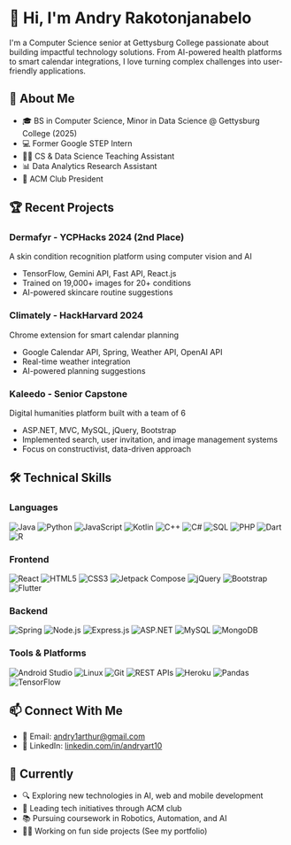 # 👋 Hi, I'm Andry Rakotonjanabelo

I'm a Computer Science senior at Gettysburg College passionate about building impactful technology solutions. From AI-powered health platforms to smart calendar integrations, I love turning complex challenges into user-friendly applications.

## 🚀 About Me
- 🎓 BS in Computer Science, Minor in Data Science @ Gettysburg College (2025)
- 💻 Former Google STEP Intern
- 👨‍🏫 CS & Data Science Teaching Assistant
- 📊 Data Analytics Research Assistant
- 👥 ACM Club President

## 🏆 Recent Projects
### Dermafyr - YCPHacks 2024 (2nd Place)
A skin condition recognition platform using computer vision and AI
- TensorFlow, Gemini API, Fast API, React.js
- Trained on 19,000+ images for 20+ conditions
- AI-powered skincare routine suggestions

### Climately - HackHarvard 2024
Chrome extension for smart calendar planning
- Google Calendar API, Spring, Weather API, OpenAI API
- Real-time weather integration
- AI-powered planning suggestions

### Kaleedo - Senior Capstone
Digital humanities platform built with a team of 6
- ASP.NET, MVC, MySQL, jQuery, Bootstrap
- Implemented search, user invitation, and image management systems
- Focus on constructivist, data-driven approach

## 🛠 Technical Skills
### Languages
![Java](https://img.shields.io/badge/-Java-007396?style=flat-square&logo=java)
![Python](https://img.shields.io/badge/-Python-3776AB?style=flat-square&logo=python&logoColor=white)
![JavaScript](https://img.shields.io/badge/-JavaScript-F7DF1E?style=flat-square&logo=javascript&logoColor=black)
![Kotlin](https://img.shields.io/badge/-Kotlin-0095D5?style=flat-square&logo=kotlin&logoColor=white)
![C++](https://img.shields.io/badge/-C++-00599C?style=flat-square&logo=c%2B%2B)
![C#](https://img.shields.io/badge/-C%23-239120?style=flat-square&logo=c-sharp)
![SQL](https://img.shields.io/badge/-SQL-4479A1?style=flat-square&logo=mysql&logoColor=white)
![PHP](https://img.shields.io/badge/-PHP-777BB4?style=flat-square&logo=php&logoColor=white)
![Dart](https://img.shields.io/badge/-Dart-0175C2?style=flat-square&logo=dart)
![R](https://img.shields.io/badge/-R-276DC3?style=flat-square&logo=r)

### Frontend
![React](https://img.shields.io/badge/-React-61DAFB?style=flat-square&logo=react&logoColor=black)
![HTML5](https://img.shields.io/badge/-HTML5-E34F26?style=flat-square&logo=html5&logoColor=white)
![CSS3](https://img.shields.io/badge/-CSS3-1572B6?style=flat-square&logo=css3)
![Jetpack Compose](https://img.shields.io/badge/-Jetpack%20Compose-4285F4?style=flat-square&logo=jetpack-compose&logoColor=white)
![jQuery](https://img.shields.io/badge/-jQuery-0769AD?style=flat-square&logo=jquery)
![Bootstrap](https://img.shields.io/badge/-Bootstrap-7952B3?style=flat-square&logo=bootstrap&logoColor=white)
![Flutter](https://img.shields.io/badge/-Flutter-02569B?style=flat-square&logo=flutter)

### Backend
![Spring](https://img.shields.io/badge/-Spring-6DB33F?style=flat-square&logo=spring&logoColor=white)
![Node.js](https://img.shields.io/badge/-Node.js-339933?style=flat-square&logo=node.js&logoColor=white)
![Express.js](https://img.shields.io/badge/-Express.js-000000?style=flat-square&logo=express)
![ASP.NET](https://img.shields.io/badge/-ASP.NET-512BD4?style=flat-square&logo=.net)
![MySQL](https://img.shields.io/badge/-MySQL-4479A1?style=flat-square&logo=mysql&logoColor=white)
![MongoDB](https://img.shields.io/badge/-MongoDB-47A248?style=flat-square&logo=mongodb&logoColor=white)

### Tools & Platforms
![Android Studio](https://img.shields.io/badge/-Android%20Studio-3DDC84?style=flat-square&logo=android-studio&logoColor=white)
![Linux](https://img.shields.io/badge/-Linux-FCC624?style=flat-square&logo=linux&logoColor=black)
![Git](https://img.shields.io/badge/-Git-F05032?style=flat-square&logo=git&logoColor=white)
![REST APIs](https://img.shields.io/badge/-REST%20APIs-FF6C37?style=flat-square&logo=postman&logoColor=white)
![Heroku](https://img.shields.io/badge/-Heroku-430098?style=flat-square&logo=heroku)
![Pandas](https://img.shields.io/badge/-Pandas-150458?style=flat-square&logo=pandas)
![TensorFlow](https://img.shields.io/badge/-TensorFlow-FF6F00?style=flat-square&logo=tensorflow&logoColor=white)


## 📫 Connect With Me
- 📧 Email: andry1arthur@gmail.com
- 💼 LinkedIn: [linkedin.com/in/andryart10](https://linkedin.com/in/andryart10)

## 🎯 Currently
- 🔍 Exploring new technologies in AI, web and mobile development
- 👥 Leading tech initiatives through ACM club
- 📚 Pursuing coursework in Robotics, Automation, and AI
- 🧑‍💻 Working on fun side projects (See my portfolio)
